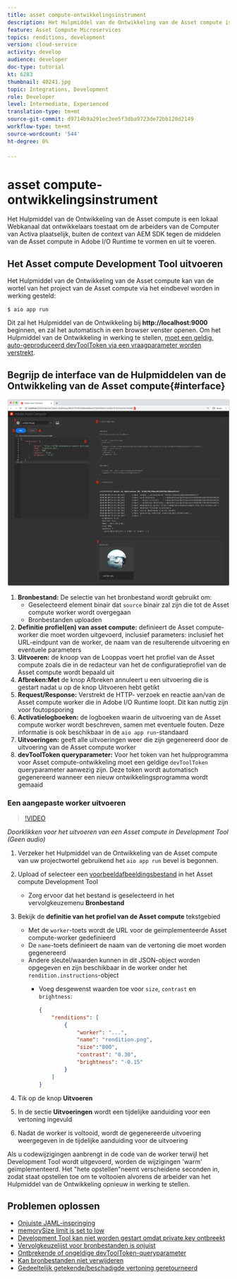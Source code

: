 ```yaml
---
title: asset compute-ontwikkelingsinstrument
description: Het Hulpmiddel van de Ontwikkeling van de Asset compute is een lokaal Webkanaal dat ontwikkelaars toestaat om de arbeiders van de Computer van Activa plaatselijk, buiten de context van AEM SDK tegen de middelen van de Asset compute in Adobe I/O Runtime te vormen en uit te voeren.
feature: Asset Compute Microservices
topics: renditions, development
version: cloud-service
activity: develop
audience: developer
doc-type: tutorial
kt: 6283
thumbnail: 40241.jpg
topic: Integrations, Development
role: Developer
level: Intermediate, Experienced
translation-type: tm+mt
source-git-commit: d9714b9a291ec3ee5f3dba9723de72bb120d2149
workflow-type: tm+mt
source-wordcount: '544'
ht-degree: 0%

---
```



# asset compute-ontwikkelingsinstrument

Het Hulpmiddel van de Ontwikkeling van de Asset compute is een lokaal Webkanaal dat ontwikkelaars toestaat om de arbeiders van de Computer van Activa plaatselijk, buiten de context van AEM SDK tegen de middelen van de Asset compute in Adobe I/O Runtime te vormen en uit te voeren.

## Het Asset compute Development Tool uitvoeren

Het Hulpmiddel van de Ontwikkeling van de Asset compute kan van de wortel van het project van de Asset compute via het eindbevel worden in werking gesteld:

```
$ aio app run
```

Dit zal het Hulpmiddel van de Ontwikkeling bij __http://localhost:9000__ beginnen, en zal het automatisch in een browser venster openen. Om het Hulpmiddel van de Ontwikkeling in werking te stellen, [moet een geldig, auto-geproduceerd devToolToken via een vraagparameter worden verstrekt](#troubleshooting__devtooltoken).

## Begrijp de interface van de Hulpmiddelen van de Ontwikkeling van de Asset compute{#interface}

![asset compute-ontwikkelingsinstrument](./assets/development-tool/asset-compute-dev-tool.png)

1. __Bronbestand:__ De selectie van het bronbestand wordt gebruikt om:
   + Geselecteerd element binair dat `source` binair zal zijn die tot de Asset compute worker wordt overgegaan
   + Bronbestanden uploaden
1. __Definitie profiel(en) van asset compute:__ definieert de Asset compute-worker die moet worden uitgevoerd, inclusief parameters: inclusief het URL-eindpunt van de worker, de naam van de resulterende uitvoering en eventuele parameters
1. __Uitvoeren:__ de knoop van de Looppas voert het profiel van de Asset compute zoals die in de redacteur van het de configuratieprofiel van de Asset compute wordt bepaald uit
1. __Afbreken:Met__ de knop Afbreken annuleert u een uitvoering die is gestart nadat u op de knop Uitvoeren hebt getikt
1. __Request/Response:__ Verstrekt de HTTP- verzoek en reactie aan/van de Asset compute worker die in Adobe I/O Runtime loopt. Dit kan nuttig zijn voor foutopsporing
1. __Activatielogboeken:__ de logboeken waarin de uitvoering van de Asset compute worker wordt beschreven, samen met eventuele fouten. Deze informatie is ook beschikbaar in de `aio app run`-standaard
1. __Uitvoeringen:__ geeft alle uitvoeringen weer die zijn gegenereerd door de uitvoering van de Asset compute worker
1. __devToolToken queryparameter:__ Voor het token van het hulpprogramma voor Asset compute-ontwikkeling moet een geldige  `devToolToken` queryparameter aanwezig zijn. Deze token wordt automatisch gegenereerd wanneer een nieuw ontwikkelingsprogramma wordt gemaaid

### Een aangepaste worker uitvoeren

>[!VIDEO](https://video.tv.adobe.com/v/40241?quality=12&learn=on)

_Doorklikken voor het uitvoeren van een Asset compute in Development Tool (Geen audio)_

1. Verzeker het Hulpmiddel van de Ontwikkeling van de Asset compute van uw projectwortel gebruikend het `aio app run` bevel is begonnen.
1. Upload of selecteer een [voorbeeldafbeeldingsbestand](../assets/samples/sample-file.jpg) in het Asset compute Development Tool
   + Zorg ervoor dat het bestand is geselecteerd in het vervolgkeuzemenu __Bronbestand__
1. Bekijk de __definitie van het profiel van de Asset compute__ tekstgebied
   + Met de `worker`-toets wordt de URL voor de geïmplementeerde Asset compute-worker gedefinieerd
   + De `name`-toets definieert de naam van de vertoning die moet worden gegenereerd
   + Andere sleutel/waarden kunnen in dit JSON-object worden opgegeven en zijn beschikbaar in de worker onder het `rendition.instructions`-object
      + Voeg desgewenst waarden toe voor `size`, `contrast` en `brightness`:

         ```json
         {
             "renditions": [
                 {
                     "worker": "...",
                     "name": "rendition.png",
                     "size":"800",
                     "contrast": "0.30",
                     "brightness": "-0.15"
                 }
             ]
         }
         ```

1. Tik op de knop __Uitvoeren__
1. In de sectie __Uitvoeringen__ wordt een tijdelijke aanduiding voor een vertoning ingevuld
1. Nadat de worker is voltooid, wordt de gegenereerde uitvoering weergegeven in de tijdelijke aanduiding voor de uitvoering

Als u codewijzigingen aanbrengt in de code van de worker terwijl het Development Tool wordt uitgevoerd, worden de wijzigingen &#39;warm&#39; geïmplementeerd. Het &quot;hete opstellen&quot;neemt verscheidene seconden in, zodat staat opstellen toe om te voltooien alvorens de arbeider van het Hulpmiddel van de Ontwikkeling opnieuw in werking te stellen.

## Problemen oplossen

+ [Onjuiste JAML-inspringing](../troubleshooting.md#incorrect-yaml-indentation)
+ [memorySize limit is set to low](../troubleshooting.md#memorysize-limit-is-set-too-low)
+ [Development Tool kan niet worden gestart omdat private.key ontbreekt](../troubleshooting.md#missing-private-key)
+ [Vervolgkeuzelijst voor bronbestanden is onjuist](../troubleshooting.md#source-files-dropdown-incorrect)
+ [Ontbrekende of ongeldige devToolToken-queryparameter](../troubleshooting.md#missing-or-invalid-devtooltoken-query-parameter)
+ [Kan bronbestanden niet verwijderen](../troubleshooting.md#unable-to-remove-source-files)
+ [Gedeeltelijk getekende/beschadigde vertoning geretourneerd](../troubleshooting.md#rendition-returned-partially-drawn-or-corrupt)
